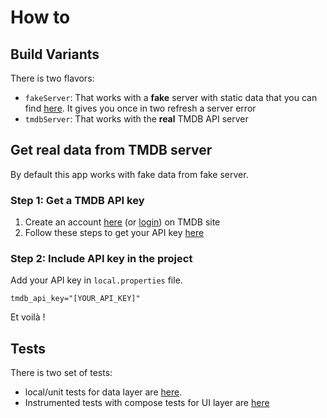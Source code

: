 # How to

## Build Variants
There is two flavors:
* `fakeServer`: That works with a **fake** server with static data that you can find [here](../../data/src/main/java/eu/benayoun/androidmoviedatabase/data/model/fake/FakeTmdbMovieListGenerator.kt). It gives you once in two refresh a server error
* `tmdbServer`: That works with the **real** TMDB API server

## Get real data from TMDB server
By default this app works with fake data from fake server.

### Step 1: Get a TMDB API key
1. Create an account [here](https://www.themoviedb.org/signup) (or [login](https://www.themoviedb.org/login)) on TMDB site
2. Follow these steps to get your API key [here](https://developers.themoviedb.org/3/getting-started/introduction)

### Step 2: Include API key in the project

Add your API key in `local.properties` file.

```
tmdb_api_key="[YOUR_API_KEY]"
```

Et voilà !

## Tests

There is two set of tests:

* local/unit tests for data layer are [here](../../data/src/test).
* Instrumented tests with compose tests for UI layer are [here](../../app/src/androidTest)
 